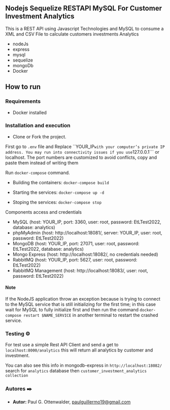 ## Nodejs Sequelize RESTAPI MySQL For Customer Investment Analytics

This is a REST API using Javascript Technologies and MySQL to consume a XML and CSV File to calculate customers investments Analytics

- nodeJs
- express
- mysql
- sequelize
- mongoDb
- Docker

## How to run

### Requirements
- Docker installed

### Installation and execution
- Clone or Fork the project.

First go to ```.env``` file and Replace ``YOUR_IP``` with your computer’s private IP address. You may run into connectivity issues if you use ```127.0.0.1``` or localhost. The port numbers are customized to avoid conflicts, copy and paste them instead of writing them

Run ```docker-compose``` command.

* Building the containers: ```docker-compose build```

* Starting the services: ```docker-compose up -d```

* Stoping the services: ```docker-compose stop```

Components access and credentials
- MySQL (host: YOUR_IP, port: 3360, user: root, password: EtLTest2022, database:
analytics)
- phpMyAdmin (host: http://localhost:18081/, server: YOUR_IP, user: root,
password: EtLTest2022)
- MongoDB (host: YOUR_IP, port: 27071, user: root, password: EtLTest2022,
database: analytics)
- Mongo Express (host: http://localhost:18082/, no credentials needed)
- RabbitMQ (host: YOUR_IP, port: 5627, user: root, password: EtLTest2022)
- RabbitMQ Management (host: http://localhost:18083/, user: root, password:
EtLTest2022)

#### Note

If the NodeJS application throw an exception because is trying to connect to the MySQL service that is still initializing for the first time; in this case wait for MySQL to fully initialize first and then run the command `docker-compose restart $NAME_SERVICE` in another terminal to restart the crashed service.

### Testing ⚙️

For test use a simple Rest API Client and send a get to ```localhost:8000/analytics``` this will return all analytics by customer and investment.

You can also see this info in mongodb-express in ```http://localhost:18082/``` search for ```analytics``` database then ```customer_investment_analytics collection```

### Autores ✒️

* **Autor:** Paul G. Ottenwalder, paulguillermo19@gmail.com



